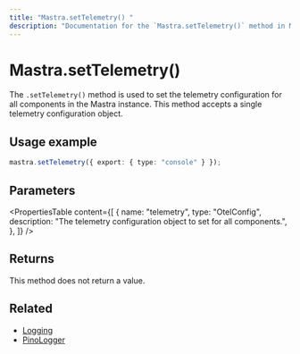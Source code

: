 ```yaml
---
title: "Mastra.setTelemetry() "
description: "Documentation for the `Mastra.setTelemetry()` method in Mastra, which sets the telemetry configuration for all components."
---
```


# Mastra.setTelemetry()

The `.setTelemetry()` method is used to set the telemetry configuration for all components in the Mastra instance. This method accepts a single telemetry configuration object.

## Usage example

```typescript copy
mastra.setTelemetry({ export: { type: "console" } });
```

## Parameters

<PropertiesTable
content={[
{
name: "telemetry",
type: "OtelConfig",
description: "The telemetry configuration object to set for all components.",
},
]}
/>

## Returns

This method does not return a value.

## Related

- [Logging](/docs/observability/logging)
- [PinoLogger](/docs/reference/observability/logging/pino-logger)

